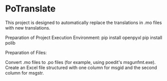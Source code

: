 # PoTranslate
This project is designed to automatically replace the translations in .mo files with new translations.

Preparation of Project Execution Environment:
pip install openpyxl
pip install polib

Preparation of Files:

Convert .mo files to .po files (for example, using poedit's msgunfmt.exe).
Create an Excel file structured with one column for msgid and the second column for msgstr.
